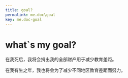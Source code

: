 ```yaml
---
title: goal?
permalink: me.doc\goal
key: me.doc-goal
---
```

# what`s my goal?

在我死后，我将会捐出我的全部财产用于减少教育差距。<br>

在我有生之年，我也将会为了减少不同地区教育差距而努力。